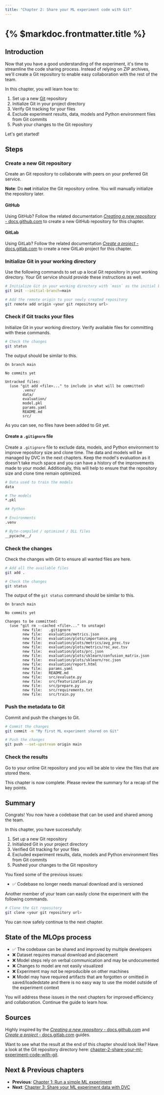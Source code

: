 ```yaml
---
title: "Chapter 2: Share your ML experiment code with Git"
---
```


# {% $markdoc.frontmatter.title %}

## Introduction

Now that you have a good understanding of the experiment, it's time to
streamline the code sharing process. Instead of relying on ZIP archives, we'll
create a Git repository to enable easy collaboration with the rest of the team.

In this chapter, you will learn how to:

1. Set up a new [Git](/get-started/the-tools-used-in-this-guide#git)
   repository
2. Initialize Git in your project directory
3. Verify Git tracking for your files
4. Exclude experiment results, data, models and Python environment files from
   Git commits
5. Push your changes to the Git repository

Let's get started!

## Steps

### Create a new Git repository

Create an Git repository to collaborate with peers on your preferred Git
service.

**Note**: Do **not** initialize the Git repository online. You will manually
initialize the repository later.

#### GitHub

Using GitHub? Follow the related documentation [_Creating a new repository_ -
docs.github.com](https://docs.github.com/en/repositories/creating-and-managing-repositories/creating-a-new-repository)
to create a new GitHub repository for this chapter. 

#### GitLab

Using GitLab? Follow the related documentation [_Create a project_ -
docs.gitlab.com](https://docs.gitlab.com/ee/user/project/working_with_projects.html#create-a-project)
to create a new GitLab project for this chapter.

### Initialize Git in your working directory

Use the following commands to set up a local Git repository in your working
directory. Your Git service should provide these instructions as well.

```sh
# Initialize Git in your working directory with `main` as the initial branch
git init --initial-branch=main

# Add the remote origin to your newly created repository
git remote add origin <your git repository url>
```

### Check if Git tracks your files

Initialize Git in your working directory. Verify available files for committing
with these commands.

```sh
# Check the changes
git status
```

The output should be similar to this.

```
On branch main

No commits yet

Untracked files:
  (use "git add <file>..." to include in what will be committed)
        .venv/
        data/
        evaluation/
        model.pkl
        params.yaml
        README.md
        src/
```

As you can see, no files have been added to Git yet.

#### Create a `.gitignore` file

Create a `.gitignore` file to exclude data, models, and Python environment to
improve repository size and clone time. The data and models will be managed by
DVC in the next chapters. Keep the model's evaluation as it doesn't take much
space and you can have a history of the improvements made to your model.
Additionally, this will help to ensure that the repository size and clone time
remain optimized.


```sh
# Data used to train the models
data

# The models
*.pkl

## Python

# Environments
.venv

# Byte-compiled / optimized / DLL files
__pycache__/
```

### Check the changes

Check the changes with Git to ensure all wanted files are here.

```sh
# Add all the available files
git add .

# Check the changes
git status
```

The output of the `git status` command should be similar to this.

```
On branch main

No commits yet

Changes to be committed:
  (use "git rm --cached <file>..." to unstage)
        new file:   .gitignore
        new file:   evaluation/metrics.json
        new file:   evaluation/plots/importance.png
        new file:   evaluation/plots/metrics/avg_prec.tsv
        new file:   evaluation/plots/metrics/roc_auc.tsv
        new file:   evaluation/plots/prc.json
        new file:   evaluation/plots/sklearn/confusion_matrix.json
        new file:   evaluation/plots/sklearn/roc.json
        new file:   evaluation/report.html
        new file:   params.yaml
        new file:   README.md
        new file:   src/evaluate.py
        new file:   src/featurization.py
        new file:   src/prepare.py
        new file:   src/requirements.txt
        new file:   src/train.py
```

### Push the metadata to Git

Commit and push the changes to Git.

```sh
# Commit the changes
git commit -m "My first ML experiment shared on Git"

# Push the changes
git push --set-upstream origin main
```

### Check the results

Go to your online Git repository and you will be able to view the files that are stored there.

This chapter is now complete. Please review the summary for a recap of the key points.

## Summary

Congrats! You now have a codebase that can be used and shared among the team.

In this chapter, you have successfully:

1. Set up a new Git repository
2. Initialized Git in your project directory
3. Verified Git tracking for your files
4. Excluded experiment results, data, models and Python environment files from
   Git commits
5. Pushed your changes to the Git repository

You fixed some of the previous issues:

- ✅ Codebase no longer needs manual download and is versioned

Another member of your team can easily clone the experiment
with the following commands.

```sh
# Clone the Git repository
git clone <your git repository url>
```

You can now safely continue to the next chapter.

## State of the MLOps process

- ✅ The codebase can be shared and improved by multiple developers
- ❌ Dataset requires manual download and placement
- ❌ Model steps rely on verbal communication and may be undocumented
- ❌ Changes to model are not easily visualized
- ❌ Experiment may not be reproducible on other machines
- ❌ Model may have required artifacts that are forgotten or omitted in
  saved/loadedstate and there is no easy way to use the model outside of the
  experiment context

You will address these issues in the next chapters for improved efficiency and
collaboration. Continue the guide to learn how.

## Sources

Highly inspired by the [_Creating a new repository_ -
docs.github.com](https://docs.github.com/en/repositories/creating-and-managing-repositories/creating-a-new-repository)
and [_Create a project_ -
docs.gitlab.com](https://docs.gitlab.com/ee/user/project/working_with_projects.html#create-a-project)
guides.

Want to see what the result at the end of this chapter should look like? Have a
look at the Git repository directory here:
[chapter-2-share-your-ml-experiment-code-with-git](https://github.com/csia-pme/a-guide-to-mlops/tree/main/pages/the-guide/chapter-2-share-your-ml-experiment-code-with-git).

## Next & Previous chapters

- **Previous**: [Chapter 1: Run a simple ML
  experiment](/the-guide/chapter-1-run-a-simple-ml-experiment)
- **Next**: [Chapter 3: Share your ML experiment data with
  DVC](/the-guide/chapter-3-share-your-ml-experiment-data-with-dvc)
